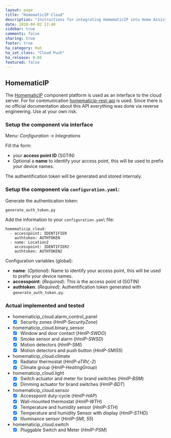 ```yaml
---
layout: page
title: "HomematicIP Cloud"
description: "Instructions for integrating HomematicIP into Home Assistant."
date: 2018-04-02 13:40
sidebar: true
comments: false
sharing: true
footer: true
ha_category: Hub
ha_iot_class: "Cloud Push"
ha_release: 0.66
featured: false
---
```


## HomematicIP

The [HomematicIP](http://www.homematic-ip.com) component platform is used as an interface to the cloud server.
For for communication [homematicip-rest-api](https://github.com/coreGreenberet/homematicip-rest-api) is used. Since there is no official documentation about this API everything was done via reverse engineering. Use at your own risk.

### Setup the component via interface 

Menu: *Configuration* -> *Integrations*
  
Fill the form:
* your **access point ID** (SGTIN)
* Optional a **name** to identify your access point, this will be used to prefix your device names.
  
The authentification token will be generated and stored internaly.

### Setup the component via `configuration.yaml`:
  
Generate the authentication token:
  
`generate_auth_token.py`
  
Add the information to your `configuration.yaml` file:

```    
homematicip_cloud:
  - accesspoint: IDENTIFIER
    authtoken: AUTHTOKEN
  - name: Location2
    accesspoint: IDENTIFIER2
    authtoken: AUTHTOKEN2
```

Configuration variables (global):
* **name**: (*Optional*): Name to identify your access point, this will be used to prefix your device names.
* **accesspoint**: (*Required*): This is the access point id (SGTIN)
* **authtoken**: (*Required*): Authentification token generated with `generate_auth_token.py`.

### Actual implemented and tested
  * homematicip_cloud.alarm_control_panel
    - [x] Security zones (*HmIP-SecurityZone*)
  * homematicip_cloud.binary_sensor  
    - [x] Window and door contact (*HmIP-SWDO*)
    - [x] Smoke sensor and alarm (*HmIP-SWSD*) 
    - [x] Motion detectors (*HmIP-SMI*)
    - [x] Motion detectors and push button (*HmIP-SMI55*)
  * homematicip_cloud.climate
    - [x] Radiator thermostat (*HmIP-eTRV,-2*)
    - [x] Climate group (*HmIP-HeatingGroup*)
  * homematicip_cloud.light
    - [x] Switch actuator and meter for brand switches (*HmIP-BSM*)
    - [x] Dimming actuator for brand switches (*HmIP-BDT*)
  * homematicip_cloud.sensor
    - [x] Accesspoint duty-cycle (*HmIP-HAP*)
    - [x] Wall-mounted thermostat (*HmIP-WTH*)
    - [x] Temperature and humidity sensor (*HmIP-STH*)
    - [x] Temperature and humidity Sensor with display (*HmIP-STHD*)
    - [x] Illuminance sensor (*HmIP-SMI, 55*)
  * homematicip_cloud.switch
    - [x] Pluggable Switch and Meter (*HmIP-PSM*)
